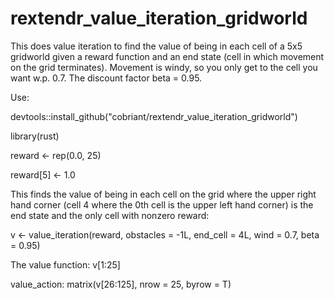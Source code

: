 # rextendr_value_iteration_gridworld

This does value iteration to find the value of being in each cell of a 5x5 gridworld given a reward function and an end state (cell in which movement on the grid terminates). Movement is windy, so you only get to the cell you want w.p. 0.7. The discount factor beta = 0.95.

Use:

devtools::install_github("cobriant/rextendr_value_iteration_gridworld")

library(rust)

reward <- rep(0.0, 25)

reward[5] <- 1.0

This finds the value of being in each cell on the grid where the upper right hand corner (cell 4 where the 0th cell is the upper left hand corner) is the end state and the only cell with nonzero reward:

v <- value_iteration(reward, obstacles = -1L, end_cell = 4L, wind = 0.7, beta = 0.95)

The value function:
v[1:25]

value_action:
matrix(v[26:125], nrow = 25, byrow = T)
